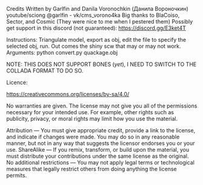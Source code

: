 Credits
Written by Garlfin and Danila Voronochkin (Данила Вороночкин)
youtube/sciong @garlfin - vk/cms_vorono4ka
Big thanks to BlaCoiso, Sector, and Cosmic (They were nice to me when I pestered them)
Possibly get support in this discord (not guaranteed): https://discord.gg/E3ket4T

Instructions:
Triangulate model, export as obj, edit the file to specify the selected obj, run. Out comes the shiny scw that may or may not work. 
Arguments: python convert.py quackage.obj

NOTE: THIS DOES NOT SUPPORT BONES (*yet*), I NEED TO SWITCH TO THE COLLADA FORMAT TO DO SO.

Licence:

https://creativecommons.org/licenses/by-sa/4.0/

No warranties are given. The license may not give you all of the permissions necessary for your intended use. For example, other rights such as publicity, privacy, or moral rights may limit how you use the material.

Attribution — You must give appropriate credit, provide a link to the license, and indicate if changes were made. You may do so in any reasonable manner, but not in any way that suggests the licensor endorses you or your use.
ShareAlike — If you remix, transform, or build upon the material, you must distribute your contributions under the same license as the original.
No additional restrictions — You may not apply legal terms or technological measures that legally restrict others from doing anything the license permits.
